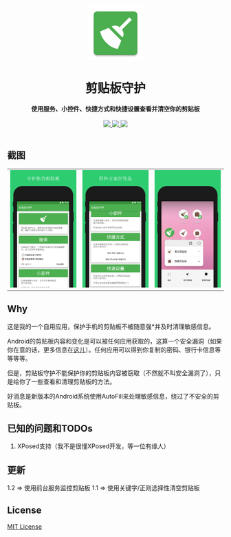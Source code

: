 <div align="center">
  <img src="https://github.com/DeweyReed/ClipboardCleaner/blob/master/image/ic_launcher-web.png?raw=true" height="128" />
</div>

<h1 align="center">剪贴板守护</h1>

<div align="center">
  <strong>使用服务、小控件、快捷方式和快捷设置查看并清空你的剪贴板</strong>
</div>
</br>
<div align="center">
    <a href="https://play.google.com/store/apps/details?id=io.github.deweyreed.clipboardcleaner">
        <img src="https://img.shields.io/badge/Download-PlayStore-green.svg"/>
    </a>
    <a href="https://www.coolapk.com/apk/180063">
        <img src="https://img.shields.io/badge/Download-CoolApk-green.svg"/>
    </a>
    <a href="https://github.com/DeweyReed/ClipboardCleaner/releases">
        <img src="https://img.shields.io/badge/Download-Github-green.svg"/>
    </a>
</div>
</br>

## 截图

||||
|:-:|:-:|:-:|
|![screenshot1](https://github.com/DeweyReed/ClipboardCleaner/blob/master/image/screenshot_4.png?raw=true)|![screenshot2](https://github.com/DeweyReed/ClipboardCleaner/blob/master/image/screenshot_5.png?raw=true)|![screenshot3](https://github.com/DeweyReed/ClipboardCleaner/blob/master/image/screenshot_6.png?raw=true)|

## Why

这是我的一个自用应用，保护手机的剪贴板不被随意强*并及时清理敏感信息。

Android的剪贴板内容和变化是可以被任何应用获取的，这算一个安全漏洞（如果你在意的话，更多信息在[这儿](https://github.com/grepx/android-clipboard-security)）。任何应用可以得到你复制的密码、银行卡信息等等等等。

但是，剪贴板守护不能保护你的剪贴板内容被窃取（不然就不叫安全漏洞了），只是给你了一些查看和清理剪贴板的方法。

好消息是新版本的Android系统使用AutoFill来处理敏感信息，绕过了不安全的剪贴板。

## 已知的问题和TODOs

1. XPosed支持（我不是很懂XPosed开发，等一位有缘人）

## 更新

1.2 => 使用前台服务监控剪贴板
1.1 => 使用关键字/正则选择性清空剪贴板

## License
[MIT License](https://github.com/DeweyReed/ClipboardCleaner/blob/master/LICENSE)